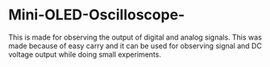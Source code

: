 # Mini-OLED-Oscilloscope-
This is made for observing the output of digital and analog signals. This was made because  of easy carry and it can be used for observing signal and DC voltage output while doing  small experiments.

